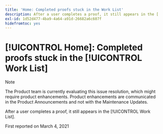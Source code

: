```yaml
---
title: 'Home: Completed proofs stuck in the Work List'
description: After a user completes a proof, it still appears in the [!UICONTROL Work List].
exl-id: 1d52d477-4ba9-4a64-a91d-26682a6c607f
hidefromtoc: yes
---
```

# [!UICONTROL Home]: Completed proofs stuck in the [!UICONTROL Work List]

>[!NOTE]
>
>The Product team is currently evaluating this issue resolution, which might require product enhancements. Product enhancements are communicated in the Product Announcements and not with the Maintenance Updates.

After a user completes a proof, it still appears in the [!UICONTROL Work List].

First reported on March 4, 2021
